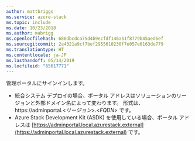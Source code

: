```yaml
---
author: mattbriggs
ms.service: azure-stack
ms.topic: include
ms.date: 10/23/2018
ms.author: mabrigg
ms.openlocfilehash: 686dbcdca75d4b9ecfdf146a51f8779b45aed6ef
ms.sourcegitcommit: 2a4321a9cf7bef2955610230f7e057e0163de779
ms.translationtype: HT
ms.contentlocale: ja-JP
ms.lasthandoff: 05/14/2019
ms.locfileid: "65617771"
---
```

管理ポータルにサインインします。
- 統合システム デプロイの場合、ポータル アドレスはソリューションのリージョンと外部ドメイン名によって変わります。 形式は、 https://adminportal.&lt;*リージョン*&gt;.&lt;*FQDN*&gt; です。
- Azure Stack Development Kit (ASDK) を使用している場合、ポータル アドレスは [https://adminportal.local.azurestack.external](https://adminportal.local.azurestack.external) です。